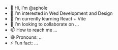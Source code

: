 - 👋 Hi, I’m @aphole
- 👀 I’m interested in Wed Development and Design
- 🌱 I’m currently learning React + Vite
- 💞️ I’m looking to collaborate on ...
- 📫 How to reach me ...
- 😄 Pronouns: ...
- ⚡ Fun fact: ...

<!---
aphole/aphole is a ✨ special ✨ repository because its `README.md` (this file) appears on your GitHub profile.
You can click the Preview link to take a look at your changes.
--->
